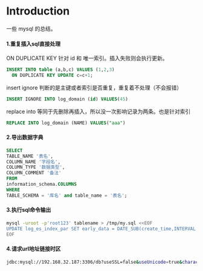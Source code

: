 # Introduction

一些 mysql 的总结。

#### 1.重复插入sql直接处理

ON DUPLICATE KEY  针对 id 和 唯一索引。插入失败则会执行更新。

```sql
INSERT INTO table (a,b,c) VALUES (1,2,3)  
  ON DUPLICATE KEY UPDATE c=c+1;  
```

insert ignore  判断的是主键或者索引是否重复，重复着不处理（不会报错）

```sql
INSERT IGNORE INTO log_domain (id) VALUES(45)
```

replace into  等同于先删除再插入，所以没一次影响记录为两条。也是针对索引

```sql
REPLACE INTO log_domain (NAME) VALUES("aaa") 
```



#### 2.导出数据字典

```sql
SELECT
TABLE_NAME '表名',
COLUMN_NAME '字段名',
COLUMN_TYPE '数据类型',
COLUMN_COMMENT '备注'
FROM
information_schema.COLUMNS
WHERE
TABLE_SCHEMA = '库名' and table_name = '表名';
```

#### 3.执行sql命令输出

```sh
mysql -uroot -p'root123' tablename > /tmp/my.sql <<EOF
UPDATE log_es_index_par SET early_data = DATE_SUB(create_time,INTERVAL 1 DAY), late_data=CONCAT(index_time, ' 23:59:59') where early_data is null；   
EOF
```



#### 4.请求url地址链接时区

```sh
jdbc:mysql://192.168.32.187:3306/db?useSSL=false&useUnicode=true&characterEncoding=UTF-8&allowMultiQueries=true&serverTimezone=Asia/Shanghai
```

